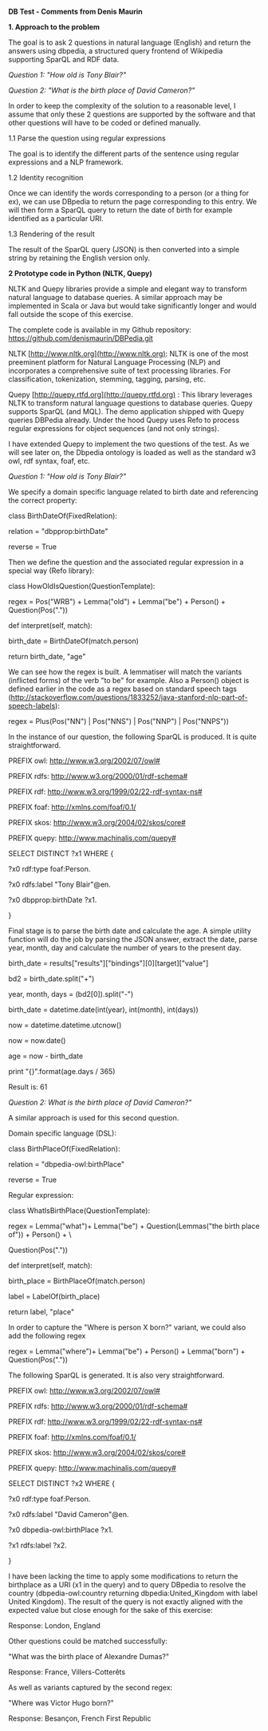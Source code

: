 **DB Test - Comments from Denis Maurin**

**1. Approach to the problem**

The goal is to ask 2 questions in natural language (English) and return the answers using dbpedia, a structured query frontend of Wikipedia supporting SparQL and RDF data.

_Question 1: "How old is Tony Blair?"_

_Question 2: "What is the birth place of David Cameron?"_

In order to keep the complexity of the solution to a reasonable level, I assume that only these 2 questions are supported by the software and that other questions will have to be coded or defined manually.

1.1 Parse the question using regular expressions

The goal is to identify the different parts of the sentence using regular expressions and a NLP framework.

1.2 Identity recognition

Once we can identify the words corresponding to a person (or a thing for ex), we can use DBpedia to return the page corresponding to this entry. We will then form a SparQL query to return the date of birth for example identified as a particular URI.

1.3 Rendering of the result

The result of the SparQL query (JSON) is then converted into a simple string by retaining the English version only.

**2 Prototype code in Python (NLTK, Quepy)**

NLTK and Quepy libraries provide a simple and elegant way to transform natural language to database queries. A similar approach may be implemented in Scala or Java but would take significantly longer and would fall outside the scope of this exercise.

The complete code is available in my Github repository: https://github.com/denismaurin/DBPedia.git

NLTK [http://www.nltk.org](http://www.nltk.org): NLTK is one of the most preeminent platform for Natural Language Processing (NLP) and incorporates a comprehensive suite of text processing libraries. For classification, tokenization, stemming, tagging, parsing, etc.

Quepy [http://quepy.rtfd.org](http://quepy.rtfd.org) : This library leverages NLTK to transform natural language questions to database queries. Quepy supports SparQL (and MQL). The demo application shipped with Quepy queries DBPedia already. Under the hood Quepy uses Refo to process regular expressions for object sequences (and not only strings).

I have extended Quepy to implement the two questions of the test. As we will see later on, the Dbpedia ontology is loaded as well as the standard w3 owl, rdf syntax, foaf, etc.


_Question 1: "How old is Tony Blair?"_

We specify a domain specific language related to birth date and referencing the correct property:

class BirthDateOf(FixedRelation):

relation = "dbpprop:birthDate"

reverse = True

Then we define the question and the associated regular expression in a special way (Refo library):

class HowOldIsQuestion(QuestionTemplate):

regex = Pos("WRB") + Lemma("old") + Lemma("be") + Person() + Question(Pos("."))

def interpret(self, match):

birth\_date = BirthDateOf(match.person)

return birth\_date, "age"

We can see how the regex is built. A lemmatiser will match the variants (inflicted forms) of the verb "to be" for example. Also a Person() object is defined earlier in the code as a regex based on standard speech tags (http://stackoverflow.com/questions/1833252/java-stanford-nlp-part-of-speech-labels):

regex = Plus(Pos("NN") | Pos("NNS") | Pos("NNP") | Pos("NNPS"))

In the instance of our question, the following SparQL is produced. It is quite straightforward.

PREFIX owl: <http://www.w3.org/2002/07/owl#>

PREFIX rdfs: <http://www.w3.org/2000/01/rdf-schema#>

PREFIX rdf: <http://www.w3.org/1999/02/22-rdf-syntax-ns#>

PREFIX foaf: <http://xmlns.com/foaf/0.1/>

PREFIX skos: <http://www.w3.org/2004/02/skos/core#>

PREFIX quepy: <http://www.machinalis.com/quepy#>

SELECT DISTINCT ?x1 WHERE {  
 

?x0 rdf:type foaf:Person.  
 

?x0 rdfs:label "Tony Blair"@en.  
 

?x0 dbpprop:birthDate ?x1.

}

Final stage is to parse the birth date and calculate the age. A simple utility function will do the job by parsing the JSON answer, extract the date, parse year, month, day and calculate the number of years to the present day.

birth\_date = results["results"]["bindings"][0][target]["value"]

bd2 = birth\_date.split("+")

year, month, days = (bd2[0]).split("-")

birth\_date = datetime.date(int(year), int(month), int(days))

now = datetime.datetime.utcnow()

now = now.date()

age = now - birth\_date

print "{}".format(age.days / 365)

Result is: 61

_Question 2: What is the birth place of David Cameron?"_

A similar approach is used for this second question. 

Domain specific language (DSL):

class BirthPlaceOf(FixedRelation):

relation = "dbpedia-owl:birthPlace"

reverse = True

Regular expression:

class WhatIsBirthPlace(QuestionTemplate):

regex = Lemma("what")+ Lemma("be") + Question(Lemmas("the birth place of")) + Person() + \

Question(Pos("."))

def interpret(self, match):

birth\_place = BirthPlaceOf(match.person)

label = LabelOf(birth\_place)

return label, "place"

In order to capture the "Where is person X born?" variant, we could also add the following regex

regex = Lemma("where")+ Lemma("be") + Person() + Lemma("born") + Question(Pos("."))

The following SparQL is generated. It is also very straightforward.

PREFIX owl: <http://www.w3.org/2002/07/owl#>

PREFIX rdfs: <http://www.w3.org/2000/01/rdf-schema#>

PREFIX rdf: <http://www.w3.org/1999/02/22-rdf-syntax-ns#>

PREFIX foaf: <http://xmlns.com/foaf/0.1/>

PREFIX skos: <http://www.w3.org/2004/02/skos/core#>

PREFIX quepy: <http://www.machinalis.com/quepy#>

SELECT DISTINCT ?x2 WHERE {  
 

?x0 rdf:type foaf:Person.  
 

?x0 rdfs:label "David Cameron"@en.  
 

?x0 dbpedia-owl:birthPlace ?x1.  
 

?x1 rdfs:label ?x2.

}

I have been lacking the time to apply some modifications to return the birthplace as a URI (x1 in the query) and to query DBpedia to resolve the country (dbpedia-owl:country returning dbpedia:United\_Kingdom with label United Kingdom). The result of the query is not exactly aligned with the expected value but close enough for the sake of this exercise:

Response: London, England

Other questions could be matched successfully:

"What was the birth place of Alexandre Dumas?"

Response: France, Villers-Cotterêts

As well as variants captured by the second regex:

"Where was Victor Hugo born?"

Response: Besançon, French First Republic
